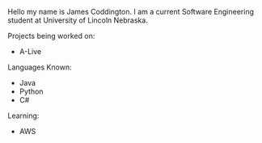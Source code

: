 Hello my name is James Coddington. I am a current Software Engineering student at University of Lincoln Nebraska.

Projects being worked on:
- A-Live

Languages Known:
- Java
- Python
- C#

Learning:
- AWS

<!---
JamesCoddington/JamesCoddington is a ✨ special ✨ repository because its `README.md` (this file) appears on your GitHub profile.
You can click the Preview link to take a look at your changes.
--->
